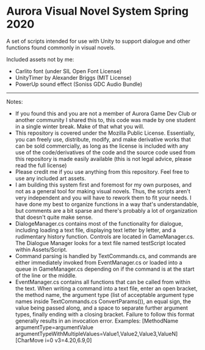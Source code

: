 # Aurora Visual Novel System Spring 2020
 A set of scripts intended for use with Unity to support dialogue and other functions found commonly in visual novels.
 
 Included assets not by me:
 - Carlito font (under SIL Open Font License)
 - UnityTimer by Alexander Briggs (MIT License)
 - PowerUp sound effect (Soniss GDC Audio Bundle)
 
------------------------------------------------------------

Notes:

- If you found this and you are not a member of Aurora Game Dev Club or another community I shared this to, this code was made by one student in a single winter break. Make of that what you will.
- This repository is covered under the Mozilla Public License. Essentially, you can freely use, distribute, modify, and make derivative works that can be sold commercially, as long as the license is included with any use of the code/derivatives of the code and the source code used from this repository is made easily available (this is not legal advice, please read the full license)
- Please credit me if you use anything from this repository. Feel free to use any included art assets.
- I am building this system first and foremost for my own purposes, and not as a general tool for making visual novels. Thus, the scripts aren't very independent and you will have to rework them to fit your needs. I have done my best to organize functions in a way that's understandable, but comments are a bit sparse and there's probably a lot of organization that doesn't quite make sense.
- DialogeManager.cs contains most of the functionality for dialogue, including loading a text file, displaying text letter by letter, and a rudimentary history function. Controls are located in GameManager.cs. The Dialogue Manager looks for a text file named testScript located within Assets/Script.
- Command parsing is handled by TextCommands.cs, and commands are either immediately invoked from EventManager.cs or loaded into a queue in GameManager.cs depending on if the command is at the start of the line or the middle.
- EventManager.cs contains all functions that can be called from within the text. When writing a command into a text file, enter an open bracket, the method name, the argument type (list of acceptable argument type names inside TextCommands.cs ConvertParams()), an equal sign, the value being passed along, and a space to separate further argument types, finally ending with a closing bracket. Failure to follow this format generally results in an invocation error.
Examples:
[MethodName argumentType=argumentValue argumentTypeWithMultipleValues=Value1,Value2,Value3,ValueN]
[CharMove i=0 v3=4.20,6.9,0]
